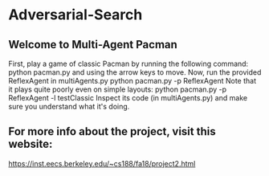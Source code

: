 # Adversarial-Search

## Welcome to Multi-Agent Pacman
First, play a game of classic Pacman by running the following command:
python pacman.py
and using the arrow keys to move. Now, run the provided  ReflexAgent in  multiAgents.py
python pacman.py -p ReflexAgent
Note that it plays quite poorly even on simple layouts:
python pacman.py -p ReflexAgent -l testClassic
Inspect its code (in  multiAgents.py) and make sure you understand what it's doing.

## For more info about the project, visit this website:
https://inst.eecs.berkeley.edu/~cs188/fa18/project2.html
